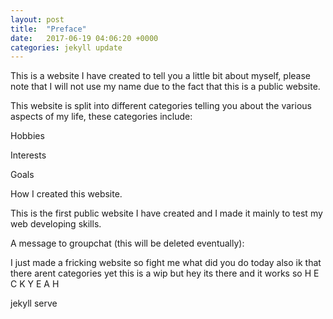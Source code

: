 ```yaml
---
layout: post
title:  "Preface"
date:   2017-06-19 04:06:20 +0000
categories: jekyll update
---
```

This is a website I have created to tell you a little bit about myself, please note that I will not use my name due to the fact that this is a public website.



This website is split into different categories telling you about the various aspects of my life, these categories include:

Hobbies

Interests

Goals

How I created this website.



This is the first public website I have created and I made it mainly to test my web developing skills.



A message to groupchat (this will be deleted eventually):

I just made a fricking website so fight me what did you do today also ik that there arent categories yet this is a wip but hey its there and it works so   H E C K   Y E A H 

jekyll serve
